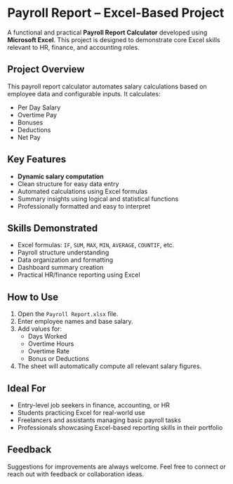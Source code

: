 # Payroll Report – Excel-Based Project

A functional and practical **Payroll Report Calculator** developed using **Microsoft Excel**. This project is designed to demonstrate core Excel skills relevant to HR, finance, and accounting roles.

## Project Overview

This payroll report calculator automates salary calculations based on employee data and configurable inputs. It calculates:

* Per Day Salary
* Overtime Pay
* Bonuses
* Deductions
* Net Pay

## Key Features

* **Dynamic salary computation**
* Clean structure for easy data entry
* Automated calculations using Excel formulas
* Summary insights using logical and statistical functions
* Professionally formatted and easy to interpret

## Skills Demonstrated

* Excel formulas: `IF`, `SUM`, `MAX`, `MIN`, `AVERAGE`, `COUNTIF`, etc.
* Payroll structure understanding
* Data organization and formatting
* Dashboard summary creation
* Practical HR/finance reporting using Excel

## How to Use

1. Open the `Payroll Report.xlsx` file.
2. Enter employee names and base salary.
3. Add values for:
   * Days Worked
   * Overtime Hours
   * Overtime Rate
   * Bonus or Deductions
4. The sheet will automatically compute all relevant salary figures.

## Ideal For

* Entry-level job seekers in finance, accounting, or HR
* Students practicing Excel for real-world use
* Freelancers and assistants managing basic payroll tasks
* Professionals showcasing Excel-based reporting skills in their portfolio

## Feedback

Suggestions for improvements are always welcome. Feel free to connect or reach out with feedback or collaboration ideas.

